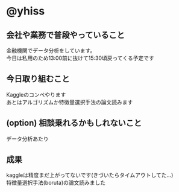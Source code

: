 # @yhiss

## 会社や業務で普段やっていること

金融機関でデータ分析をしています。  
今日は私用のため13:00前に抜けて15:30頃戻ってくる予定です

## 今日取り組むこと

Kaggleのコンペやります  
あとはアルゴリズムか特徴量選択手法の論文読みます

## (option) 相談乗れるかもしれないこと
データ分析あたり

## 成果

kaggleは精度まだ上がってないです(きづいたらタイムアウトしてた...)  
特徴量選択手法(boruta)の論文読みました
